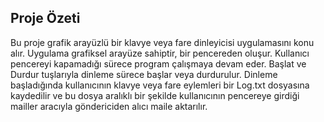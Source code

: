 ## Proje Özeti
Bu proje grafik arayüzlü bir klavye veya fare dinleyicisi uygulamasını konu alır. Uygulama grafiksel arayüze sahiptir, bir pencereden oluşur.
Kullanıcı pencereyi kapamadığı sürece program çalışmaya devam eder. Başlat ve Durdur tuşlarıyla dinleme sürece başlar veya durdurulur. Dinleme
başladığında kullanıcının klavye veya fare eylemleri bir Log.txt dosyasına kaydedilir ve bu dosya aralıklı bir şekilde kullanıcının pencereye
girdiği mailler aracıyla göndericiden alıcı maile aktarılır.